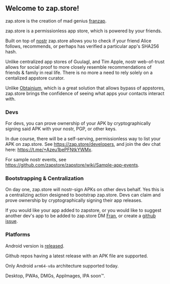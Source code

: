 ## Welcome to zap.store!

zap.store is the creation of mad genius [franzap](https://njump.me/npub1wf4pufsucer5va8g9p0rj5dnhvfeh6d8w0g6eayaep5dhps6rsgs43dgh9).

zap.store is a permissionless app store, which is powered by your friends.

Built on top of [nostr](https://github.com/nostr-protocol/nostr) zap.store allows you to check if your friend Alice follows, recommends, or perhaps has verified a particular app's SHA256 hash. 

Unlike centralized app stores of Guulagl, and Tim Apple, nostr web-of-trust allows for social proof to more closely resemble recommendations of friends & family in real life. There is no more a need to rely solely on a centalized appstore curator. 

Unlike [Obtainium](https://github.com/ImranR98/Obtainium), which is a great solution that allows bypass of appstores, zap.store brings the confidence of seeing what apps your contacts interact with. 

### Devs

For devs, you can prove ownership of your APK by cryptographically signing said APK with your nostr, PGP, or other keys. 

In due course, there will be a self-serving, permissionless way to list your APK on zap.store. See https://zap.store/developers, and join the dev chat here: https://t.me/+Azeu1bePFNtkYWMx.

For sample nostr events, see https://github.com/zapstore/zapstore/wiki/Sample-app-events.

### Bootstrapping & Centralization

On day one, zap.store will nostr-sign APKs on other devs behalf. Yes this is a centralizing action designed to bootstrap zap.store. Devs can claim and prove ownership by cryptographically signing their app releases.

If you would like your app added to zapstore, or you would like to suggest another dev's app to be added to zap.store DM [Fran](https://njump.me/npub1wf4pufsucer5va8g9p0rj5dnhvfeh6d8w0g6eayaep5dhps6rsgs43dgh9), or create a [github issue](https://github.com/zapstore/zapstore/issues).

### Platforms

Android version is [released](https://github.com/zapstore/zapstore/releases).

Github repos having a latest release with an APK file are supported.

Only Android `arm64-v8a` architecture supported today.

Desktop, PWAs, DMGs, AppImages, IPA  soon™️. 
